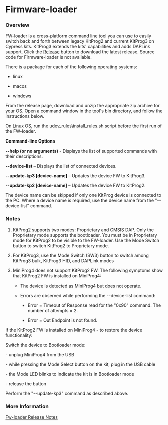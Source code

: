 Firmware-loader
===============

### Overview

FW-loader is a cross-platform command line tool you can use to easily switch
back and forth between legacy KitProg2 and current KitProg3 on Cypress kits.
KitProg3 extends the kits' capabilities and adds DAPLink support. Click the
[Release](https://github.com/cypresssemiconductorco/Firmware-loader/releases)
button to download the latest release. Source code for Firmware-loader is not
available.

There is a package for each of the following operating systems:

-   linux

-   macos

-   windows

From the release page, download and unzip the appropriate zip archive for your
OS. Open a command window in the tool's bin directory, and follow the
instructions below.

On Linux OS, run the udev_rules\\install_rules.sh script before the first run of
the FW-loader.

**Command-line Options**

**--help (or no arguments)** - Displays the list of supported commands with
their descriptions.

**--device-list** – Displays the list of connected devices.

**--update-kp3 [device-name]** – Updates the device FW to KitProg3.

**--update-kp2 [device-name]** – Updates the device FW to KitProg2.

The device name can be skipped if only one KitProg device is connected to the
PC. Where a device name is required, use the device name from the
"--device-list" command.

### Notes

1.  KitProg2 supports two modes: Proprietary and CMSIS DAP. Only the Proprietary
    mode supports the bootloader. You must be in Proprietary mode for KitProg2
    to be visible to the FW-loader. Use the Mode Switch button to switch
    KitProg2 to Proprietary mode.

2.  For KitProg3, use the Mode Switch (SW3) button to switch among KitProg3
    bulk, KitProg3 HID, and DAPLink modes

3.  MiniProg4 does not support KitProg2 FW. The following symptoms show that
    KitProg2 FW is installed on MiniProg4:

    -   The device is detected as MiniProg4 but does not operate.

    -   Errors are observed while performing the --device-list command:

        -   Error = Timeout of Response read for the "0x90" command. The number
            of attempts = 2.

        -   Error = Out Endpoint is not found.

If the KitProg2 FW is installed on MiniProg4 - to restore the device
functionality:

Switch the device to Bootloader mode:

\- unplug MiniProg4 from the USB

\- while pressing the Mode Select button on the kit, plug in the USB cable

\- the Mode LED blinks to indicate the kit is in Bootloader mode

\- release the button

Perform the "--update-kp3" command as described above.

### More Information

[Fw-loader Release Notes](https://github.com/cypresssemiconductorco/Firmware-loader/blob/master/RELEASE.MD)
